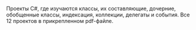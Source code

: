 Проекты C#, где изучаются классы, их составляющие, дочерние, обобщенные классы, индексация, коллекции, делегаты и события.
Все 12 проектов в прикрепленном pdf-файле.
